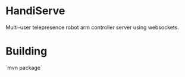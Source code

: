 # HandiServe

Multi-user telepresence robot arm controller server using websockets.

# Building

  ´mvn package´
